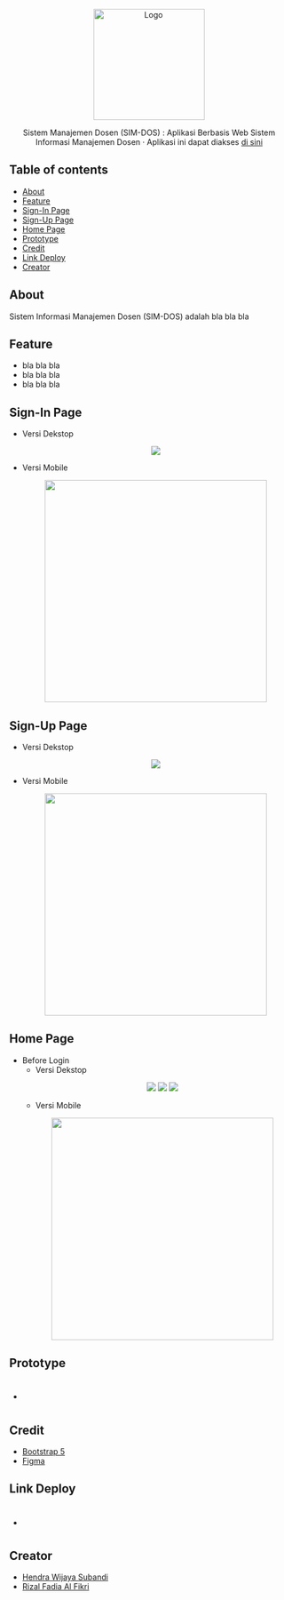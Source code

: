 <p align="center">
  <a href="#">
    <img src="https://github.com/PROJECT-PIKSI-GANESHA-SIM/SIM-DOS/assets/96402737/2780c134-2c28-48e6-ba25-3f41118a3509" alt="Logo" width=200>
  </a>
  <p align="center">
    Sistem Manajemen Dosen (SIM-DOS) : Aplikasi Berbasis Web Sistem Informasi Manajemen Dosen &middot; Aplikasi ini dapat diakses <a href="#">di sini</a>
  </p>
</p>

## Table of contents

- [About](#about)
- [Feature](#feature)
- [Sign-In Page](#sign-in-page)
- [Sign-Up Page](#sign-up-page) 
- [Home Page](#home-page)
- [Prototype](#prototype)
- [Credit](#credit)
- [Link Deploy](#link-deploy)
- [Creator](#creator)

## About

Sistem Informasi Manajemen Dosen (SIM-DOS) adalah bla bla bla

## Feature

- bla bla bla
- bla bla bla
- bla bla bla

## Sign-In Page
- Versi Dekstop
  <p align="center">
    <img src="#">
  </p>
- Versi Mobile
  <p align="center">
    <img src="#" height=400>
  </p>
  
## Sign-Up Page
- Versi Dekstop
  <p align="center">
    <img src="#">
  </p>
- Versi Mobile
  <p align="center">
    <img src="#" height=400>
  </p>
  
## Home Page
- Before Login
  - Versi Dekstop
    <p align="center">
      <img src="#">
      <img src="#">
      <img src="#">
    </p>
  - Versi Mobile
    <p align="center">
      <img src="#" height=400>
    </p>

## Prototype
- #

## Credit
- <a href="https://getbootstrap.com/"> Bootstrap 5 </a> 
- <a href="https://www.figma.com/"> Figma </a> 

## Link Deploy
- #

## Creator
- <a href="https://github.com/hendrawijayasubandi"> Hendra Wijaya Subandi </a>
- <a href="https://github.com/rizalfadiaalfikri"> Rizal Fadia Al Fikri </a>
<!-- + - <a href="https://github.com/Amalinanurhasanah"> Amalina Nurhasanah </a>
- <a href="https://github.com/rizkimhmmdilhamn"> Rizky Muhammad Ilham Nasution </a> + -->
